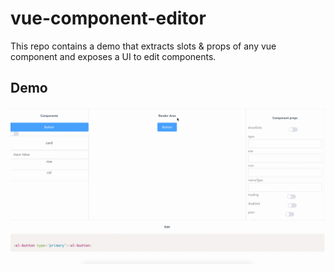 # vue-component-editor

This repo contains a demo that extracts slots & props of any vue component and exposes a UI to edit components.

## Demo

![](demo.gif)

